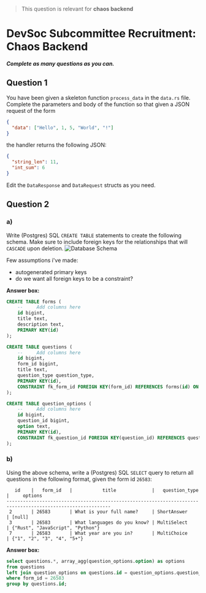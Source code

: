 > This question is relevant for **chaos backend**

# DevSoc Subcommittee Recruitment: Chaos Backend

***Complete as many questions as you can.***

## Question 1
You have been given a skeleton function `process_data` in the `data.rs` file.
Complete the parameters and body of the function so that given a JSON request of the form

```json
{
  "data": ["Hello", 1, 5, "World", "!"]
}
```

the handler returns the following JSON:
```json
{
  "string_len": 11,
  "int_sum": 6
}
```

Edit the `DataResponse` and `DataRequest` structs as you need.

## Question 2

### a)
Write (Postgres) SQL `CREATE TABLE` statements to create the following schema.
Make sure to include foreign keys for the relationships that will `CASCADE` upon deletion.
![Database Schema](db_schema.png)

Few assumptions i've made:
 - autogenerated primary keys
 - do we want all foreign keys to be a constraint?


**Answer box:**
```sql
CREATE TABLE forms (
    --     Add columns here
    id bigint,
    title text,
    description text,
    PRIMARY KEY(id)
);

CREATE TABLE questions (
    --     Add columns here
    id bigint,
    form_id bigint,
    title text,
    question_type question_type,
    PRIMARY KEY(id),
    CONSTRAINT fk_form_id FOREIGN KEY(form_id) REFERENCES forms(id) ON DELETE CASCADE
);

CREATE TABLE question_options (
    --     Add columns here
    id bigint,
    question_id bigint,
    option text,
    PRIMARY KEY(id),
    CONSTRAINT fk_question_id FOREIGN KEY(question_id) REFERENCES questions(id) ON DELETE CASCADE
);
```

### b)
Using the above schema, write a (Postgres) SQL `SELECT` query to return all questions in the following format, given the form id `26583`:
```
   id    |   form_id   |           title             |   question_type   |     options
------------------------------------------------------------------------------------------------------------
 2       | 26583       | What is your full name?     | ShortAnswer       | [null]
 3       | 26583       | What languages do you know? | MultiSelect       | {"Rust", "JavaScript", "Python"}
 7       | 26583       | What year are you in?       | MultiChoice       | {"1", "2", "3", "4", "5+"}
```

**Answer box:**
```sql
select questions.*, array_agg(question_options.option) as options
from questions
left join question_options on questions.id = question_options.question_id
where form_id = 26583
group by questions.id;
```